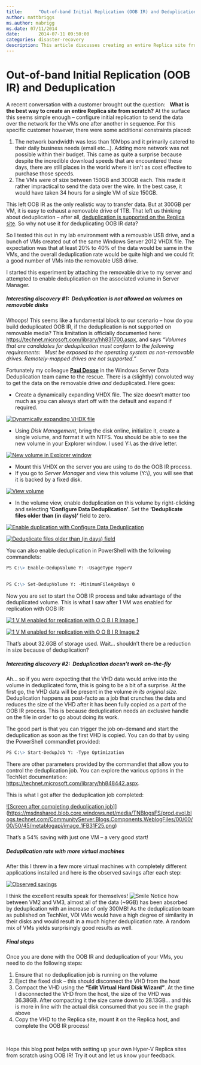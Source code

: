 ```yaml
---
title:      "Out-of-band Initial Replication (OOB IR) and Deduplication"
author: mattbriggs
ms.author: mabrigg
ms.date: 07/11/2014
date:       2014-07-11 09:50:00
categories: disaster-recovery
description: This article discusses creating an entire Replica site from scratch with constraints.
---
```

# Out-of-band Initial Replication (OOB IR) and Deduplication

A recent conversation with a customer brought out the question:   **What is the best way to create an entire Replica site from scratch?** At the surface this seems simple enough – configure initial replication to send the data over the network for the VMs one after another in sequence. For this specific customer however, there were some additional constraints placed:

  1. The network bandwidth was less than 10Mbps and it primarily catered to their daily business needs (email etc…). Adding more network was not possible within their budget. This came as quite a surprise because despite the incredible download speeds that are encountered these days, there are still places in the world where it isn't as cost effective to purchase those speeds. 
  2. The VMs were of size between 150GB and 300GB each. This made it rather impractical to send the data over the wire. In the best case, it would have taken 34 hours for a single VM of size 150GB.



This left OOB IR as the only realistic way to transfer data. But at 300GB per VM, it is easy to exhaust a removable drive of 1TB. That left us thinking about deduplication – after all, [deduplication is supported on the Replica site](https://blogs.technet.com/b/virtualization/archive/2013/12/23/using-dedupe-with-hyper-v-replica-for-storage-savings.aspx). So why not use it for deduplicating OOB IR data?

So I tested this out in my lab environment with a removable USB drive, and a bunch of VMs created out of the same Windows Server 2012 VHDX file. The expectation was that at least 20% to 40% of the data would be same in the VMs, and the overall deduplication rate would be quite high and we could fit a good number of VMs into the removable USB drive.

I started this experiment by attaching the removable drive to my server and attempted to enable deduplication on the associated volume in Server Manager.

##### Interesting discovery #1:  Deduplication is not allowed on volumes on removable disks

Whoops! This seems like a fundamental block to our scenario – how do you build deduplicated OOB IR, if the deduplication is not supported on removable media? This limitation is officially documented here: <https://technet.microsoft.com/library/hh831700.aspx>, and says _“Volumes that are candidates for deduplication must conform to the following requirements:   Must be exposed to the operating system as non-removable drives. Remotely-mapped drives are not supported.”_

Fortunately my colleague [**Paul Despe**](https://social.technet.microsoft.com/profile/Paul%20Despe) in the Windows Server Data Deduplication team came to the rescue. There is a (slightly) convoluted way to get the data on the removable drive _and_ deduplicated. Here goes:

  * Create a dynamically expanding VHDX file. The size doesn’t matter too much as you can always start off with the default and expand if required.



[![Dynamically expanding VHDX file](https://msdnshared.blob.core.windows.net/media/TNBlogsFS/prod.evol.blogs.technet.com/CommunityServer.Blogs.Components.WeblogFiles/00/00/00/50/45/metablogapi/image_thumb_1D8D60E6.png)](https://msdnshared.blob.core.windows.net/media/TNBlogsFS/prod.evol.blogs.technet.com/CommunityServer.Blogs.Components.WeblogFiles/00/00/00/50/45/metablogapi/image_15763491.png)

  * Using _Disk Management,_ bring the disk online, initialize it, create a single volume, and format it with NTFS. You should be able to see the new volume in your Explorer window. I used Y:\ as the drive letter.



[![New volume in Explorer window](https://msdnshared.blob.core.windows.net/media/TNBlogsFS/prod.evol.blogs.technet.com/CommunityServer.Blogs.Components.WeblogFiles/00/00/00/50/45/metablogapi/image_thumb_02E5E62F.png)](https://msdnshared.blob.core.windows.net/media/TNBlogsFS/prod.evol.blogs.technet.com/CommunityServer.Blogs.Components.WeblogFiles/00/00/00/50/45/metablogapi/image_73434A6C.png)

  * Mount this VHDX on the server you are using to do the OOB IR process. 
  * If you go to _Server Manager_ and view this volume (Y:\\), you will see that it is backed by a fixed disk.



[![View volume](https://msdnshared.blob.core.windows.net/media/TNBlogsFS/prod.evol.blogs.technet.com/CommunityServer.Blogs.Components.WeblogFiles/00/00/00/50/45/metablogapi/image_thumb_26A42F2B.png)](https://msdnshared.blob.core.windows.net/media/TNBlogsFS/prod.evol.blogs.technet.com/CommunityServer.Blogs.Components.WeblogFiles/00/00/00/50/45/metablogapi/image_5084A360.png)

  * In the volume view, enable deduplication on this volume by right-clicking and selecting **‘Configure Data Deduplication’**. Set the **‘Deduplicate files older than (in days)’** field to zero.



[![Enable duplication with Configure Data Deduplication](https://msdnshared.blob.core.windows.net/media/TNBlogsFS/prod.evol.blogs.technet.com/CommunityServer.Blogs.Components.WeblogFiles/00/00/00/50/45/metablogapi/image_thumb_5A028338.png)](https://msdnshared.blob.core.windows.net/media/TNBlogsFS/prod.evol.blogs.technet.com/CommunityServer.Blogs.Components.WeblogFiles/00/00/00/50/45/metablogapi/image_263A8CE7.png)

[![Deduplicate files older than (in days) field](https://msdnshared.blob.core.windows.net/media/TNBlogsFS/prod.evol.blogs.technet.com/CommunityServer.Blogs.Components.WeblogFiles/00/00/00/50/45/metablogapi/image_thumb_42013381.png)](https://msdnshared.blob.core.windows.net/media/TNBlogsFS/prod.evol.blogs.technet.com/CommunityServer.Blogs.Components.WeblogFiles/00/00/00/50/45/metablogapi/image_4C32CDEE.png)

You can also enable deduplication in PowerShell with the following commandlets:
    
```markdown
PS C:\> Enable-DedupVolume Y: -UsageType HyperV
    
    
PS C:\> Set-DedupVolume Y: -MinimumFileAgeDays 0
```

Now you are set to start the OOB IR process and take advantage of the deduplicated volume. This is what I saw after 1 VM was enabled for replication with OOB IR:

[![1 V M enabled for replication with O O B I R Image 1](https://msdnshared.blob.core.windows.net/media/TNBlogsFS/prod.evol.blogs.technet.com/CommunityServer.Blogs.Components.WeblogFiles/00/00/00/50/45/metablogapi/image_thumb_0C8D92BE.png)](https://msdnshared.blob.core.windows.net/media/TNBlogsFS/prod.evol.blogs.technet.com/CommunityServer.Blogs.Components.WeblogFiles/00/00/00/50/45/metablogapi/image_6F84E3F5.png)

[![1 V M enabled for replication with O O B I R Image 2](https://msdnshared.blob.core.windows.net/media/TNBlogsFS/prod.evol.blogs.technet.com/CommunityServer.Blogs.Components.WeblogFiles/00/00/00/50/45/metablogapi/image_thumb_4BCD8B65.png)](https://msdnshared.blob.core.windows.net/media/TNBlogsFS/prod.evol.blogs.technet.com/CommunityServer.Blogs.Components.WeblogFiles/00/00/00/50/45/metablogapi/image_03804596.png)

That’s about 32.6GB of storage used. Wait… shouldn’t there be a reduction in size because of deduplication?

##### Interesting discovery #2:  Deduplication doesn’t work on-the-fly

Ah… so if you were expecting that the VHD data would arrive into the volume in deduplicated form, this is going to be a bit of a surprise. At the first go, the VHD data will be present in the volume _in its original size._ Deduplication happens as post-facto as a job that crunches the data and reduces the size of the VHD after it has been fully copied as a part of the OOB IR process. This is because deduplication needs an exclusive handle on the file in order to go about doing its work.

The good part is that you can trigger the job on-demand and start the deduplication as soon as the first VHD is copied. You can do that by using the PowerShell commandlet provided:
    
```markdown
PS C:\> Start-DedupJob Y: -Type Optimization
```

There are other parameters provided by the commandlet that allow you to control the deduplication job. You can explore the various options in the TechNet documentation: <https://technet.microsoft.com/library/hh848442.aspx>.

This is what I got after the deduplication job completed:

[![Screen after completing deduplication job]](https://msdnshared.blob.core.windows.net/media/TNBlogsFS/prod.evol.blogs.technet.com/CommunityServer.Blogs.Components.WeblogFiles/00/00/00/50/45/metablogapi/image_thumb_6AA920A5.png)](https://msdnshared.blob.core.windows.net/media/TNBlogsFS/prod.evol.blogs.technet.com/CommunityServer.Blogs.Components.WeblogFiles/00/00/00/50/45/metablogapi/image_1FB31F25.png)

That’s a 54% saving with just one VM – a very good start!

##### Deduplication rate with more virtual machines

After this I threw in a few more virtual machines with completely different applications installed and here is the observed savings after each step:

[![Observed savings](https://msdnshared.blob.core.windows.net/media/TNBlogsFS/prod.evol.blogs.technet.com/CommunityServer.Blogs.Components.WeblogFiles/00/00/00/50/45/metablogapi/image_thumb_091882F1.png)](https://msdnshared.blob.core.windows.net/media/TNBlogsFS/prod.evol.blogs.technet.com/CommunityServer.Blogs.Components.WeblogFiles/00/00/00/50/45/metablogapi/image_59C70D66.png)

I think the excellent results speak for themselves! ![Smile](https://msdnshared.blob.core.windows.net/media/TNBlogsFS/prod.evol.blogs.technet.com/CommunityServer.Blogs.Components.WeblogFiles/00/00/00/50/45/metablogapi/wlEmoticon-smile_5AC18DF4.png) Notice how between VM2 and VM3, almost all of the data (~9GB) has been absorbed by deduplication with an increase of only 300MB! As the deduplication team as published on TechNet, VDI VMs would have a high degree of similarity in their disks and would result in a much higher deduplication rate. A random mix of VMs yields surprisingly good results as well.

##### Final steps

Once you are done with the OOB IR and deduplication of your VMs, you need to do the following steps:

  1. Ensure that no deduplication job is running on the volume 
  2. Eject the fixed disk – this should disconnect the VHD from the host 
  3. Compact the VHD using the **“Edit Virtual Hard Disk Wizard”**. At the time I disconnected the VHD from the host, the size of the VHD was 36.38GB. After compacting it the size came down to 28.13GB… and this is more in line with the actual disk consumed that you see in the graph above 
  4. Copy the VHD to the Replica site, mount it on the Replica host, and complete the OOB IR process!



 

Hope this blog post helps with setting up your own Hyper-V Replica sites from scratch using OOB IR! Try it out and let us know your feedback.
